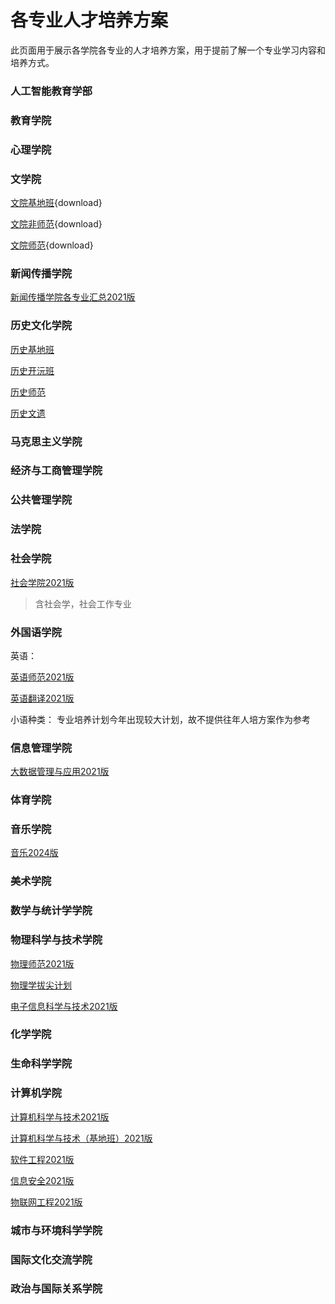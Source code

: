 # 各专业人才培养方案
此页面用于展示各学院各专业的人才培养方案，用于提前了解一个专业学习内容和培养方式。

### 人工智能教育学部
### 教育学院
### 心理学院
### 文学院
[文院基地班](../cultivar/literatura/文院基地班2021.pdf){download}

[文院非师范](../public/cultivar/literatura/文院非师范2021.pdf){download}

[文院师范](../public/cultivar/literatura/文院师范.pdf){download}

### 新闻传播学院
[新闻传播学院各专业汇总2021版](../public/cultivar/noticia/【最新】各专业21版（21级22级适用）人培最后提交版2022.09.22(1).pdf)

### 历史文化学院
[历史基地班](../public/cultivar/historia/历史基地班.pdf)

[历史开沅班](../public/cultivar/historia/历史开沅班.pdf)

[历史师范](../public/cultivar/historia/历史师范.pdf)

[历史文遗](../public/cultivar/historia/历史文遗.pdf)

### 马克思主义学院
### 经济与工商管理学院
### 公共管理学院
### 法学院
### 社会学院
[社会学院2021版](../public/cultivar/social/社会学院2021年本科人才培养方案.pdf)

> 含社会学，社会工作专业

### 外国语学院
英语：

[英语师范2021版](../public/cultivar/lengua/英语师范2021.pdf)

[英语翻译2021版](../public/cultivar/lengua/英语翻译2021.pdf)

小语种类：
专业培养计划今年出现较大计划，故不提供往年人培方案作为参考

### 信息管理学院
[大数据管理与应用2021版](../public/cultivar/informacion/大数据管理与应用-2021版培养方案.pdf)

### 体育学院
### 音乐学院
[音乐2024版](../public/cultivar/musica/音乐师范2024.pdf)

### 美术学院
### 数学与统计学学院
### 物理科学与技术学院
[物理师范2021版](../public/cultivar/fisica/物理师范2021.pdf)

[物理学拔尖计划](../public/cultivar/fisica/物理学拔尖计划2.0人才培养方案-230322.pdf)

[电子信息科学与技术2021版](../public/cultivar/fisica/电子信息科学与技术2021.pdf)

### 化学学院
### 生命科学学院
### 计算机学院
[计算机科学与技术2021版](../public/cultivar/computadora/2021计算机科学与技术_487.pdf)

[计算机科学与技术（基地班）2021版](../public/cultivar/computadora/2021计算机科学与技术（基地班）_509.pdf)

[软件工程2021版](../public/cultivar/computadora/2021软件工程_488.pdf)

[信息安全2021版](../public/cultivar/computadora/2021信息安全_524.pdf)

[物联网工程2021版](../public/cultivar/computadora/2021物联网工程_461.pdf)

### 城市与环境科学学院
### 国际文化交流学院
### 政治与国际关系学院